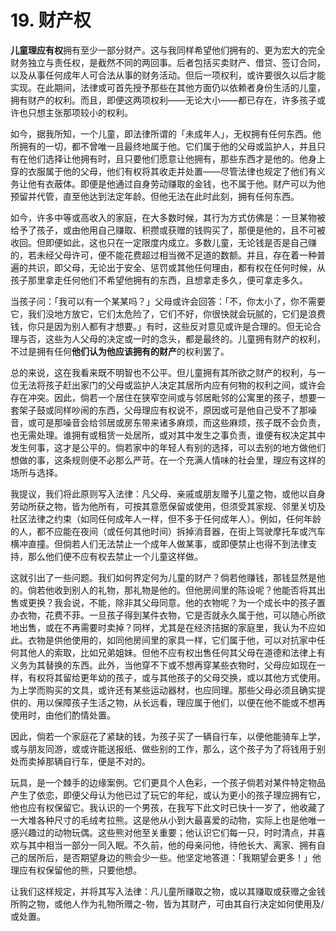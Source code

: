 # 19. 财产权

**儿童理应有权**拥有至少一部分财产。这与我同样希望他们拥有的、更为宏大的完全财务独立与责任权，是截然不同的两回事。后者包括买卖财产、借贷、签订合同，以及从事任何成年人可合法从事的财务活动。但后一项权利，或许要很久以后才能实现。在此期间，法律或可首先授予那些在其他方面仍以依赖者身份生活的儿童，拥有财产的权利。而且，即便这两项权利——无论大小——都已存在，许多孩子或许也只想主张那项较小的权利。

如今，据我所知，一个儿童，即法律所谓的「未成年人」，无权拥有任何东西。他所拥有的一切，都不曾唯一且最终地属于他。它们属于他的父母或监护人，并且只有在他们选择让他拥有时，且只要他们愿意让他拥有，那些东西才是他的。他身上穿的衣服属于他的父母，他们有权将其收走并处置——尽管法律也规定了他们有义务让他有衣蔽体。即便是他通过自身劳动赚取的金钱，也不属于他。财产可以为他预留并代管，直至他达到法定年龄。但他无法在此时此刻，拥有任何东西。

如今，许多中等或高收入的家庭，在大多数时候，其行为方式仿佛是：一旦某物被给予了孩子，或由他用自己赚取、积攒或获赠的钱购买了，那便是他的，且不可被收回。但即便如此，这也只在一定限度内成立。多数儿童，无论钱是否是自己赚的，若未经父母许可，便不能花费超过相当微不足道的数额。并且，存在着一种普遍的共识，即父母，无论出于安全、惩罚或其他任何理由，都有权在任何时候，从孩子那里拿走任何他们不希望他拥有的东西，且想拿走多久，便可拿走多久。

当孩子问：「我可以有一个某某吗？」父母或许会回答：「不，你太小了，你不需要它，我们没地方放它，它们太危险了，它们不好，你很快就会玩腻的，它们是浪费钱，你只是因为别人都有才想要。」有时，这些反对意见或许是合理的。但无论合理与否，这些为人父母的决定或一时的念头，都是最终的。儿童拥有财产的权利，不过是拥有任何**他们认为他应该拥有的财产**的权利罢了。

总的来说，这在我看来既不明智也不公平。但儿童拥有其所欲之财产的权利，与一位无法将孩子赶出家门的父母或监护人决定其居所内应有何物的权利之间，或许会存在冲突。因此，倘若一个居住在狭窄空间或与邻居毗邻的公寓里的孩子，想要一套架子鼓或同样吵闹的东西，父母理应有权说不，原因或可是他自己受不了那噪音，或可是那噪音会给邻居或房东带来诸多麻烦，而这些麻烦，孩子既不会负责，也无需处理。谁拥有或租赁一处居所，或对其中发生之事负责，谁便有权决定其中发生何事，这才是公平的。倘若家中的年轻人有别的选择，可以去别的地方做他们想做的事，这条规则便不必那么严苛。在一个充满人情味的社会里，理应有这样的场所与选择。

我提议，我们将此原则写入法律：凡父母、亲戚或朋友赠予儿童之物，或他以自身劳动所获之物，皆为他所有，可按其意愿保留或使用，但须受其家规、邻里关切及社区法律之约束（如同任何成年人一样，但不多于任何成年人）。例如，任何年龄的人，都不应能在夜间（或任何其他时间）拆掉消音器，在街上驾驶摩托车或汽车横冲直撞。但倘若人们无法禁止一个成年人做某事，或即便禁止也得不到法律支持，那么他们便不应有权去禁止一个儿童这样做。

这就引出了一些问题。我们如何界定何为儿童的财产？倘若他赚钱，那钱显然是他的。倘若他收到别人的礼物，那礼物是他的。但他房间里的陈设呢？他能否将其出售或更换？我会说，不能，除非其父母同意。他的衣物呢？为一个成长中的孩子置办衣物，花费不菲。一旦孩子得到某件衣物，它是否就永久属于他，可以随心所欲地出售，或在不再需要时卖掉？同样，尤其是在经济拮据的家庭里，我认为不应如此。衣物是供他使用的，如同他房间里的家具一样，它们属于他，可以对抗家中任何其他人的索取，比如兄弟姐妹。但他不应有权出售任何其父母在道德和法律上有义务为其替换的东西。此外，当他穿不下或不想再穿某些衣物时，父母应如现在一样，有权将其留给更年幼的孩子，或与其他孩子的父母交换，或以其他方式使用。为上学而购买的文具，或许还有某些运动器材，也应同理。那些父母必须且确实提供的、用以保障孩子生活之物，从长远看，理应属于他们，以便在他不能或不想再使用时，由他们酌情处置。

因此，倘若一个家庭花了紧缺的钱，为孩子买了一辆自行车，以便他能骑车上学，或与朋友同游，或或许能送报纸、做些别的工作，那么，这个孩子为了将钱用于别处而卖掉那辆自行车，便是不对的。

玩具，是一个棘手的边缘案例。它们更具个人色彩，一个孩子倘若对某件特定物品产生了依恋，即便父母认为他已过了玩它的年纪，或认为更小的孩子理应拥有它，他也应有权保留它。我认识的一个男孩，在我写下此文时已快十一岁了，他收藏了一大堆各种尺寸的毛绒考拉熊。这是他从小到大最喜爱的动物，实际上也是他唯一感兴趣过的动物玩偶。这些熊对他至关重要；他认识它们每一只，时时清点，并喜欢与其中相当一部分一同入眠。不久前，他的母亲问他，待他长大、离家、拥有自己的居所后，是否期望身边的熊会少一些。他坚定地答道：「我期望会更多！」他理应有权保留他的熊，只要他想。

让我们这样规定，并将其写入法律：凡儿童所赚取之物，或以其赚取或获赠之金钱所购之物，或他人作为礼物所赠之-物，皆为其财产，可由其自行决定如何使用及/或处置。